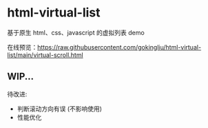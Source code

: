 # html-virtual-list

基于原生 html、css、javascript 的虚拟列表 demo

在线预览：https://raw.githubusercontent.com/gokingliu/html-virtual-list/main/virtual-scroll.html

## WIP...

待改进:
- 判断滚动方向有误 (不影响使用)
- 性能优化
